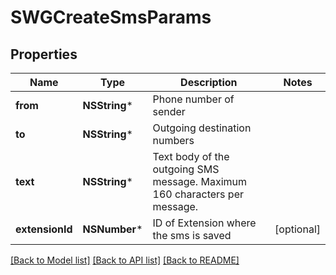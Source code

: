 # SWGCreateSmsParams

## Properties
Name | Type | Description | Notes
------------ | ------------- | ------------- | -------------
**from** | **NSString*** | Phone number of sender | 
**to** | **NSString*** | Outgoing destination numbers | 
**text** | **NSString*** | Text body of the outgoing SMS message. Maximum 160 characters per message. | 
**extensionId** | **NSNumber*** | ID of Extension where the sms is saved | [optional] 

[[Back to Model list]](../README.md#documentation-for-models) [[Back to API list]](../README.md#documentation-for-api-endpoints) [[Back to README]](../README.md)


